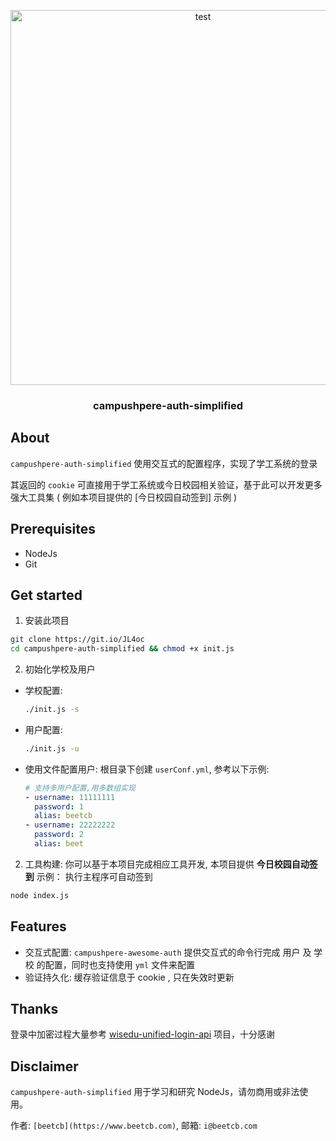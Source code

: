 <p align="center">
  <a href="https://github.com/beetcb/campushpere-auth-simplified">
    <img src="https://i.imgur.com/vxSM6Nm.gif" alt="test" width="600">
  </a>

  <h3 align="center">campushpere-auth-simplified</h3>
</p>


## About

`campushpere-auth-simplified` 使用交互式的配置程序，实现了学工系统的登录

其返回的 `cookie` 可直接用于学工系统或今日校园相关验证，基于此可以开发更多强大工具集 ( 例如本项目提供的 [今日校园自动签到] 示例 )

## Prerequisites

- NodeJs
- Git

## Get started

1. 安装此项目

```sh
git clone https://git.io/JL4oc
cd campushpere-auth-simplified && chmod +x init.js
```

2. 初始化学校及用户

- 学校配置:

  ```sh
  ./init.js -s
  ```

- 用户配置:

  ```sh
  ./init.js -u

  ```

- 使用文件配置用户: 根目录下创建 `userConf.yml`, 参考以下示例:

  ```yml
  # 支持多用户配置,用多数组实现
  - username: 11111111
    password: 1
    alias: beetcb
  - username: 22222222
    password: 2
    alias: beet
  ```

2. 工具构建:
   你可以基于本项目完成相应工具开发, 本项目提供 **今日校园自动签到** 示例：
   执行主程序可自动签到

```sh
node index.js
```

## Features

- 交互式配置: `campushpere-awesome-auth` 提供交互式的命令行完成 用户 及 学校 的配置，同时也支持使用 `yml` 文件来配置
- 验证持久化: 缓存验证信息于 cookie , 只在失效时更新

## Thanks

登录中加密过程大量参考 [wisedu-unified-login-api](https://github.com/ZimoLoveShuang/wisedu-unified-login-api) 项目，十分感谢

## Disclaimer

`campushpere-auth-simplified` 用于学习和研究 NodeJs，请勿商用或非法使用。

作者: `[beetcb](https://www.beetcb.com)`, 邮箱: `i@beetcb.com`
